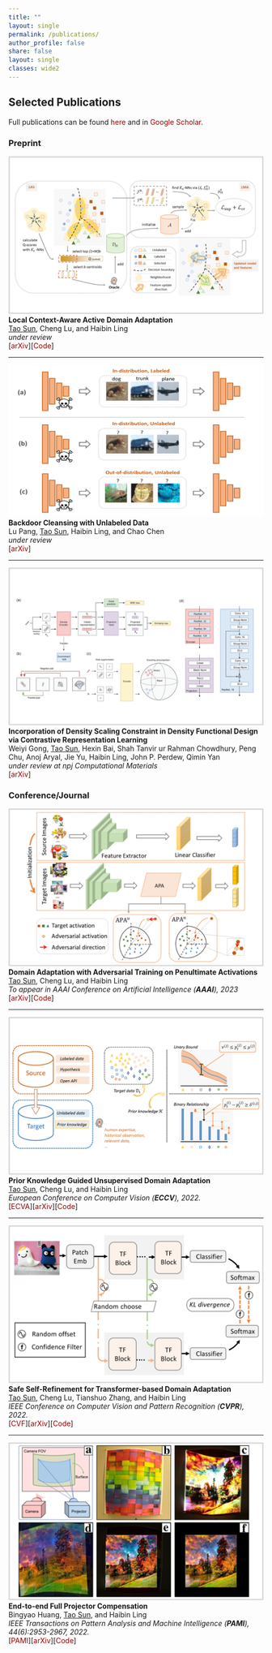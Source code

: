 ```yaml
--- 
title: "" 
layout: single 
permalink: /publications/ 
author_profile: false
share: false
layout: single
classes: wide2
---
```


<style>a{TEXT-DECORATION:none; color: #990000;}a:hover{TEXT-DECORATION:underline; color: #990000;}</style>

## Selected Publications

Full publications can be found [here](/full-publications/) and in [Google Scholar](https://scholar.google.com/citations?user=izyo6gkAAAAJ).

### Preprint
<div class="publication">          
   <link rel="stylesheet" href="/assets/css/my.css"> 
<div class="img"><img class="img_responsive" src="/images/pub/arxiv22b.png"></div>  
   <div class="text">         
     <div class="title"><b>Local Context-Aware Active Domain Adaptation</b></div>         
     <div class="authors"><u>Tao Sun</u>, Cheng Lu, and Haibin Ling </div> 
     <div> <em>under review</em> </div>
     [<a href="https://arxiv.org/abs/2208.12856" target="_blank" rel="nofollow">arXiv</a>][<a href="https://github.com/tsun/LADA" target="_blank" rel="nofollow">Code</a>]  
   </div>         
 </div> 

---

<div class="publication">          
   <link rel="stylesheet" href="/assets/css/my.css"> 
<div class="img"><img class="img_responsive" src="/images/pub/arxiv22as.png"></div>  
   <div class="text">         
     <div class="title"><b>Backdoor Cleansing with Unlabeled Data</b></div>         
     <div class="authors">Lu Pang, <u>Tao Sun</u>, Haibin Ling, and Chao Chen </div> 
     <div> <em>under review</em> </div>
     [<a href="https://arxiv.org/abs/2211.12044" target="_blank" rel="nofollow">arXiv</a>]
   </div>         
 </div> 

---

<div class="publication">          
   <link rel="stylesheet" href="/assets/css/my.css">   
   <div class="img"><img class="img_responsive" src="/images/pub/arxiv22c.png"></div>        
   <div class="text">         
     <div class="title"><b>Incorporation of Density Scaling Constraint in Density Functional Design via Contrastive Representation Learning</b></div>       
     <div class="authors">Weiyi Gong, <u>Tao Sun</u>, Hexin Bai, Shah Tanvir ur Rahman Chowdhury, Peng Chu, Anoj Aryal, Jie Yu, Haibin Ling, John P. Perdew, Qimin Yan</div> 
    <div> <em>under review at npj Computational Materials</em> </div>
     [<a href="https://arxiv.org/abs/2205.15071" target="_blank" rel="nofollow">arXiv</a>]   
   </div>         
 </div> 



### Conference/Journal 

<div class="publication">          
   <link rel="stylesheet" href="/assets/css/my.css">   
<div class="img"><img class="img_responsive" src="/images/pub/aaai23.png"></div>        
   <div class="text">         
     <div class="title"><b>Domain Adaptation with Adversarial Training on Penultimate Activations</b></div>       
     <div class="authors"><u>Tao Sun</u>, Cheng Lu, and Haibin Ling </div> 
    <div> <em>To appear in AAAI Conference on Artificial Intelligence (<b>AAAI</b>), 2023</em> </div>
     [<a href="https://arxiv.org/abs/2208.12853" target="_blank" rel="nofollow">arXiv</a>][<a href="https://github.com/tsun/APA" target="_blank" rel="nofollow">Code</a>]    
   </div>         
 </div> 

---

<div class="publication">          
   <link rel="stylesheet" href="/assets/css/my.css">    
<div class="img"><img class="img_responsive" src="/images/pub/eccv22.png"></div>      
   <div class="text">         
     <div class="title"><b>Prior Knowledge Guided Unsupervised Domain Adaptation</b></div>         
     <div class="authors"><u>Tao Sun</u>, Cheng Lu, and Haibin Ling </div>         
     <div> <em>European Conference on Computer Vision (<b>ECCV</b>), 2022.</em> </div> 
     [<a href="https://www.ecva.net/papers/eccv_2022/papers_ECCV/html/2872_ECCV_2022_paper.php" target="_blank" rel="nofollow">ECVA</a>][<a href="https://arxiv.org/abs/2207.08877" target="_blank" rel="nofollow">arXiv</a>][<a href="https://github.com/tsun/KUDA" target="_blank" rel="nofollow">Code</a>]       
   </div>         
 </div> 

---

<div class="publication">          
   <link rel="stylesheet" href="/assets/css/my.css">  
<div class="img"><img class="img_responsive" src="/images/pub/cvpr22.png"></div>       
   <div class="text">         
     <div class="title"><b>Safe Self-Refinement for Transformer-based Domain Adaptation</b></div>         
     <div class="authors"><u>Tao Sun</u>, Cheng Lu, Tianshuo Zhang, and Haibin Ling </div>         
     <div> <em>IEEE Conference on Computer Vision and Pattern Recognition (<b>CVPR</b>), 2022.</em> </div>
     [<a href="https://openaccess.thecvf.com/content/CVPR2022/html/Sun_Safe_Self-Refinement_for_Transformer-Based_Domain_Adaptation_CVPR_2022_paper.html" target="_blank" rel="nofollow">CVF</a>][<a href="https://arxiv.org/abs/2204.07683" target="_blank" rel="nofollow">arXiv</a>][<a href="https://github.com/tsun/SSRT" target="_blank" rel="nofollow">Code</a>]
   </div>         
</div> 

---

<div class="publication">          
   <link rel="stylesheet" href="/assets/css/my.css">    
   <div class="img"><img class="img_responsive" src="/images/pub/tpami21.png"></div>      
   <div class="text">         
     <div class="title"><b>End-to-end Full Projector Compensation</b></div>         
     <div class="authors">Bingyao Huang, <u>Tao Sun</u>, and Haibin Ling </div>         
     <div>   <em>IEEE Transactions on Pattern Analysis and Machine Intelligence (<b>PAMI</b>), 44(6):2953-2967, 2022.</em> </div>
     [<a href="https://ieeexplore.ieee.org/document/9318552" target="_blank" rel="nofollow">PAMI</a>][<a href="https://arxiv.org/abs/2008.00965" target="_blank" rel="nofollow">arXiv</a>][<a href="https://github.com/BingyaoHuang/CompenNeSt-plusplus" target="_blank" rel="nofollow">Code</a>]
     </div>               
</div> 